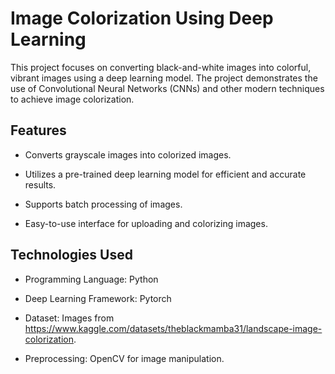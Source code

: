 # Image Colorization Using Deep Learning

This project focuses on converting black-and-white images into colorful, vibrant images using a deep learning model.
The project demonstrates the use of Convolutional Neural Networks (CNNs) and other modern techniques to achieve image colorization.

## Features

* Converts grayscale images into colorized images.

* Utilizes a pre-trained deep learning model for efficient and accurate results.

* Supports batch processing of images.
  
* Easy-to-use interface for uploading and colorizing images.

## Technologies Used

* Programming Language: Python

* Deep Learning Framework: Pytorch

* Dataset: Images from https://www.kaggle.com/datasets/theblackmamba31/landscape-image-colorization.

* Preprocessing: OpenCV for image manipulation.
